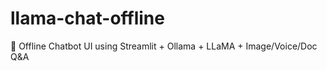 # llama-chat-offline
💬 Offline Chatbot UI using Streamlit + Ollama + LLaMA + Image/Voice/Doc Q&amp;A
